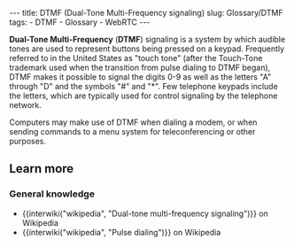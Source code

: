 --- title: DTMF (Dual-Tone Multi-Frequency signaling) slug: Glossary/DTMF tags: - DTMF - Glossary - WebRTC ---

**Dual-Tone Multi-Frequency** (**DTMF**) signaling is a system by which audible tones are used to represent buttons being pressed on a keypad. Frequently referred to in the United States as "touch tone" (after the Touch-Tone trademark used when the transition from pulse dialing to DTMF began), DTMF makes it possible to signal the digits 0-9 as well as the letters "A" through "D" and the symbols "\#" and "\*". Few telephone keypads include the letters, which are typically used for control signaling by the telephone network.

Computers may make use of DTMF when dialing a modem, or when sending commands to a menu system for teleconferencing or other purposes.

Learn more
----------

### General knowledge

-   {{interwiki("wikipedia", "Dual-tone multi-frequency signaling")}} on Wikipedia
-   {{interwiki("wikipedia", "Pulse dialing")}} on Wikipedia
